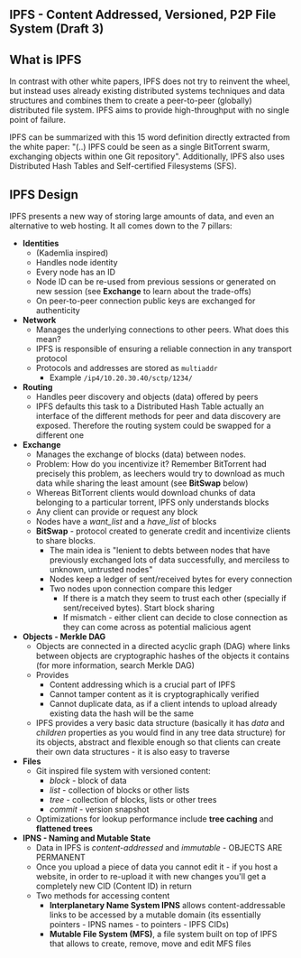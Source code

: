 ## IPFS - Content Addressed, Versioned, P2P File System (Draft 3)

## What is IPFS 

In contrast with other white papers, IPFS does not try to reinvent the wheel, but instead uses already existing distributed systems techniques and data structures and combines them to create a peer-to-peer (globally) distributed file system. IPFS aims to provide high-throughput with no single point of failure.

IPFS can be summarized with this 15 word definition directly extracted from the white paper: "(..) IPFS could be seen as a single BitTorrent swarm, exchanging objects within one Git repository". Additionally, IPFS also uses Distributed Hash Tables and Self-certified Filesystems (SFS).

## IPFS Design

IPFS presents a new way of storing large amounts of data, and even an alternative to web hosting. It all comes down to the 7 pillars: 
- **Identities**
	- (Kademlia inspired)
	- Handles node identity 
	- Every node has an ID
	- Node ID can be re-used from previous sessions or generated on new session (see **Exchange** to learn about the trade-offs)
	- On peer-to-peer connection public keys are exchanged for authenticity 
- **Network**
	- Manages the underlying connections to other peers. What does this mean?
	- IPFS is responsible of ensuring a reliable connection in any transport protocol 
	- Protocols and addresses are stored as ` multiaddr ` 
		- Example ` /ip4/10.20.30.40/sctp/1234/ `
- **Routing**  
	- Handles peer discovery and objects (data) offered by peers
	- IPFS defaults this task to a Distributed Hash Table actually an interface of the different methods for peer and data discovery are exposed. Therefore the routing system could be swapped for a different one
- **Exchange**
	- Manages the exchange of blocks (data) between nodes. 
	- Problem: How do you incentivize it? Remember BitTorrent had precisely this problem, as leechers would try to download as much data while sharing the least amount (see **BitSwap** below)
	- Whereas BitTorrent clients would download chunks of data belonging to a particular torrent, IPFS only understands blocks 
	- Any client can provide or request any block
	- Nodes have a _want_list_ and a _have_list_ of blocks
	- **BitSwap** - protocol created to generate credit and incentivize clients to share blocks.
		- The main idea is "lenient to debts between nodes that have previously exchanged lots of data successfully, and merciless to unknown, untrusted nodes"
		- Nodes keep a ledger of sent/received bytes for every connection
		- Two nodes upon connection compare this ledger 
			- If there is a match they seem to trust each other (specially if sent/received bytes). Start block sharing
			- If mismatch - either client can decide to close connection as they can come across as potential malicious agent
- **Objects - Merkle DAG**
	- Objects are connected in a directed acyclic graph (DAG) where links between objects are cryptographic hashes of the objects it contains (for more information, search Merkle DAG)
	- Provides
		- Content addressing which is a crucial part of IPFS 
		- Cannot tamper content as it is cryptographically verified
		- Cannot duplicate data, as if a client intends to upload already existing data the hash will be the same
	- IPFS provides a very basic data structure (basically it has _data_ and _children_ properties as you would find in any tree data structure) for its objects, abstract and flexible enough so that clients can create their own data structures - it is also easy to traverse
- **Files**
	- Git inspired file system with versioned content:
		- _block_ - block of data 
		- _list_ - collection of blocks or other lists
		- _tree_ - collection of blocks, lists or other trees
		- _commit_ - version snapshot 
	- Optimizations for lookup performance include **tree caching** and **flattened trees**
- **IPNS - Naming and Mutable State**
	- Data in IPFS is _content-addressed_ and _immutable_ - OBJECTS ARE PERMANENT
	- Once you upload a piece of data you cannot edit it - if you host a website, in order to re-upload it with new changes you'll get a completely new CID (Content ID) in return
	- Two methods for accessing content
		- **Interplanetary Name System IPNS** allows content-addressable links to be accessed by a mutable domain (its essentially pointers - IPNS names - to pointers - IPFS CIDs)
		- **Mutable File System (MFS)**, a file system built on top of IPFS that allows to create, remove, move and edit MFS files 

